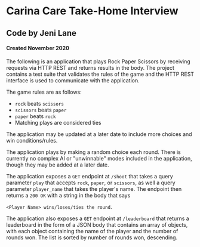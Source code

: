 # Carina Care Take-Home Interview #
## Code by Jeni Lane ##
#### Created November 2020 ####

The following is an application that plays Rock Paper Scissors by receiving requests via HTTP REST and returns results in the body. The project contains a test suite that validates the rules of the game and the HTTP REST interface is used to communicate with the application.

The game rules are as follows:
- `rock` beats `scissors`
- `scissors` beats `paper`
- `paper` beats `rock`
- Matching plays are considered ties

The application may be updated at a later date to include more choices and win conditions/rules.

The application plays by making a random choice each round. There is currently no complex AI or "unwinnable" modes included in the application, though they may be added at a later date.

The application exposes a `GET` endpoint at `/shoot` that takes a query parameter `play` that accepts `rock`, `paper`, or `scissors`, as well a query parameter `player_name` that takes the player's name. The endpoint then returns a `200 OK` with a string in the body that says 

`<Player Name> wins/loses/ties the round`. 

The application also exposes a `GET` endpoint at `/leaderboard` that returns a leaderboard in the form of a JSON body that contains an array of objects, with each object containing the name of the player and the number of rounds won. The list is sorted by number of rounds won, descending.

